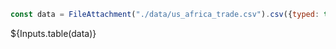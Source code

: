 ```js
const data = FileAttachment("./data/us_africa_trade.csv").csv({typed: true});
```

${Inputs.table(data)}